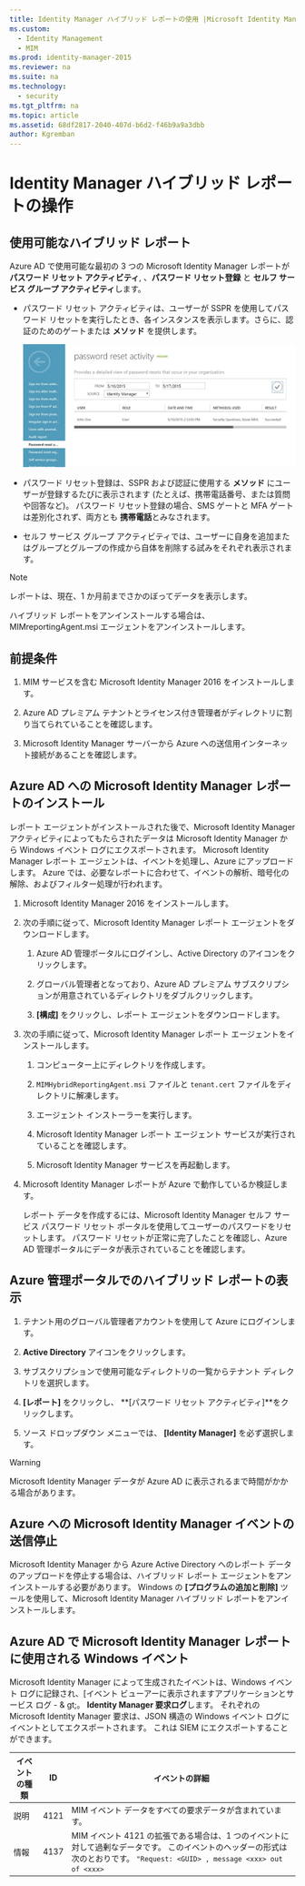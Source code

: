 ```yaml
---
title: Identity Manager ハイブリッド レポートの使用 |Microsoft Identity Manager
ms.custom:
  - Identity Management
  - MIM
ms.prod: identity-manager-2015
ms.reviewer: na
ms.suite: na
ms.technology:
  - security
ms.tgt_pltfrm: na
ms.topic: article
ms.assetid: 68df2817-2040-407d-b6d2-f46b9a9a3dbb
author: Kgremban
---
```

# Identity Manager ハイブリッド レポートの操作

## 使用可能なハイブリッド レポート
Azure AD で使用可能な最初の 3 つの Microsoft Identity Manager レポートが **パスワード リセット アクティビティ**, 、**パスワード リセット登録** と **セルフ サービス グループ アクティビティ**します。

-   パスワード リセット アクティビティは、ユーザーが SSPR を使用してパスワード リセットを実行したとき、各インスタンスを表示します。さらに、認証のためのゲートまたは **メソッド** を提供します。

    ![Azure ハイブリッド レポート - パスワード リセット アクティビティのイメージ](media/MIM-Hybrid-passwordreset.jpg)

-   パスワード リセット登録は、SSPR および認証に使用する **メソッド** にユーザーが登録するたびに表示されます (たとえば、携帯電話番号、または質問や回答など)。
    パスワード リセット登録の場合、SMS ゲートと MFA ゲートは差別化されず、両方とも **携帯電話**とみなされます。

-   セルフ サービス グループ アクティビティでは、ユーザーに自身を追加またはグループとグループの作成から自体を削除する試みをそれぞれ表示されます。

> [!NOTE]
> レポートは、現在、1 か月前までさかのぼってデータを表示します。
>
> ハイブリッド レポートをアンインストールする場合は、MIMreportingAgent.msi エージェントをアンインストールします。

## 前提条件

1.  MIM サービスを含む Microsoft Identity Manager 2016 をインストールします。

2.  Azure AD プレミアム テナントとライセンス付き管理者がディレクトリに割り当てられていることを確認します。

3.  Microsoft Identity Manager サーバーから Azure への送信用インターネット接続があることを確認します。

## Azure AD への Microsoft Identity Manager レポートのインストール
レポート エージェントがインストールされた後で、Microsoft Identity Manager アクティビティによってもたらされたデータは Microsoft Identity Manager から Windows イベント ログにエクスポートされます。 Microsoft Identity Manager レポート エージェントは、イベントを処理し、Azure にアップロードします。 Azure では、必要なレポートに合わせて、イベントの解析、暗号化の解除、およびフィルター処理が行われます。

1.  Microsoft Identity Manager 2016 をインストールします。

2.  次の手順に従って、Microsoft Identity Manager レポート エージェントをダウンロードします。

    1.  Azure AD 管理ポータルにログインし、Active Directory のアイコンをクリックします。

    2.  グローバル管理者となっており、Azure AD プレミアム サブスクリプションが用意されているディレクトリをダブルクリックします。

    3.   **[構成]** をクリックし、レポート エージェントをダウンロードします。

3.  次の手順に従って、Microsoft Identity Manager レポート エージェントをインストールします。

    1.  コンピューター上にディレクトリを作成します。

    2.   `MIMHybridReportingAgent.msi` ファイルと `tenant.cert` ファイルをディレクトリに解凍します。

    3.  エージェント インストーラーを実行します。

    4.  Microsoft Identity Manager レポート エージェント サービスが実行されていることを確認します。

    5.  Microsoft Identity Manager サービスを再起動します。

4.  Microsoft Identity Manager レポートが Azure で動作しているか検証します。

    レポート データを作成するには、Microsoft Identity Manager セルフ サービス パスワード リセット ポータルを使用してユーザーのパスワードをリセットします。 パスワード リセットが正常に完了したことを確認し、Azure AD 管理ポータルにデータが表示されていることを確認します。

## Azure 管理ポータルでのハイブリッド レポートの表示

1.  テナント用のグローバル管理者アカウントを使用して Azure にログインします。

2.   **Active Directory** アイコンをクリックします。

3.  サブスクリプションで使用可能なディレクトリの一覧からテナント ディレクトリを選択します。

4.   **[レポート]** をクリックし、 **[パスワード リセット アクティビティ]**をクリックします。

5.  ソース ドロップダウン メニューでは、 **[Identity Manager]** を必ず選択します。

> [!WARNING]
> Microsoft Identity Manager データが Azure AD に表示されるまで時間がかかる場合があります。

## Azure への Microsoft Identity Manager イベントの送信停止
Microsoft Identity Manager から Azure Active Directory へのレポート データのアップロードを停止する場合は、ハイブリッド レポート エージェントをアンインストールする必要があります。 Windows の **[プログラムの追加と削除]** ツールを使用して、Microsoft Identity Manager ハイブリッド レポートをアンインストールします。

## Azure AD で Microsoft Identity Manager レポートに使用される Windows イベント
Microsoft Identity Manager によって生成されたイベントは、Windows イベント ログに記録され、[イベント ビューアーに表示されますアプリケーションとサービス ログ - & gt;。 **Identity Manager 要求ログ**します。 それぞれの Microsoft Identity Manager 要求は、JSON 構造の Windows イベント ログにイベントとしてエクスポートされます。 これは SIEM にエクスポートすることができます。

|イベントの種類|ID|イベントの詳細|
|--------------|------|-----------------|
|説明|4121|MIM イベント データをすべての要求データが含まれています。|
|情報|4137|MIM イベント 4121 の拡張である場合は、1 つのイベントに対して過剰なデータです。 このイベントのヘッダーの形式は次のとおりです。 `"Request: <GUID> , message <xxx> out of <xxx>`|


<!--HONumber=Mar16_HO3-->


